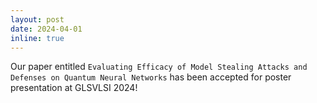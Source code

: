 ```yaml
---
layout: post
date: 2024-04-01
inline: true
---
```


Our paper entitled `Evaluating Efficacy of Model Stealing Attacks and Defenses on Quantum Neural Networks` has been accepted  for poster presentation at GLSVLSI 2024!
